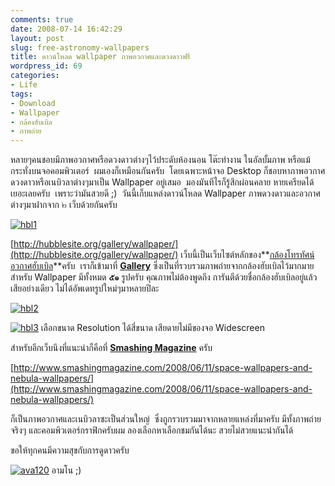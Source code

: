 ```yaml
---
comments: true
date: 2008-07-14 16:42:29
layout: post
slug: free-astronomy-wallpapers
title: ดาวน์โหลด wallpaper ภาพอวกาศและดวงดาวฟรี
wordpress_id: 69
categories:
- Life
tags:
- Download
- Wallpaper
- กล้องฮับเบิล
- ภาพถ่าย
---
```


หลายๆคนชอบมีภาพอวกาศหรือดวงดาวต่างๆไว้ประดับห้องนอน โต๊ะทำงาน ในอัลบั้มภาพ หรือแม้กระทั่งบนจอคอมพิวเตอร์  ผมเองก็เหมือนกันครับ  โดยเฉพาะหน้าจอ Desktop ก็ชอบหาภาพอวกาศ ดวงดาวหรือเนบิวลาต่างๆมาเป็น Wallpaper อยู่เสมอ  มองมันทีไรก็รู้สึกผ่อนคลาย หายเครียดได้เยอะเลยครับ  เพราะว่ามันสวยดี ;)  วันนี้เก็บแหล่งดาวน์โหลด Wallpaper ภาพดวงดาวและอวกาศต่างๆมาฝากจาก ๒ เว็บด้วยกันครับ


[![hbl1](http://www.armno.in.th/wp-content/uploads/2008/07/hbl1-thumb.jpg)](http://www.armno.in.th/wp-content/uploads/2008/07/hbl1.jpg)


[http://hubblesite.org/gallery/wallpaper/](http://hubblesite.org/gallery/wallpaper/) เว็บนี้เป็นเว็บไซต์หลักของ**[กล้องโทรทัศน์อวกาศฮับเบิล](http://th.wikipedia.org/wiki/%E0%B8%81%E0%B8%A5%E0%B9%89%E0%B8%AD%E0%B8%87%E0%B9%82%E0%B8%97%E0%B8%A3%E0%B8%97%E0%B8%A3%E0%B8%A3%E0%B8%A8%E0%B8%99%E0%B9%8C%E0%B8%AD%E0%B8%A7%E0%B8%81%E0%B8%B2%E0%B8%A8%E0%B8%AE%E0%B8%B1%E0%B8%9A%E0%B9%80%E0%B8%9A%E0%B8%B4%E0%B8%A5)**ครับ  เราก็เข้ามาที่ **[Gallery](http://hubblesite.org/gallery/)** ซึ่งเป็นที่รวบรวมภาพถ่ายจากกล้องฮับเบิลไว้มากมาย สำหรับ Wallpaper มีทั้งหมด **๕๑** รูปครับ คุณภาพไม่ต้องพูดถึง การันตีด้วยชื่อกล้องฮับเบิลอยู่แล้ว  เสียอย่างเดียว ไม่ได้อัพเดทรูปใหม่ๆมาหลายปีละ


[![hbl2](http://www.armno.in.th/wp-content/uploads/2008/07/hbl2-thumb.jpg)](http://www.armno.in.th/wp-content/uploads/2008/07/hbl2.jpg)





[![hbl3](http://www.armno.in.th/wp-content/uploads/2008/07/hbl3-thumb.jpg)](http://www.armno.in.th/wp-content/uploads/2008/07/hbl3.jpg)
เลือกขนาด Resolution ได้สี่ขนาด เสียดายไม่มีของจอ Widescreen


สำหรับอีกเว็บนึงที่แนะนำก็คือที่ **[Smashing Magazine](http://www.smashingmagazine.com)** ครับ


[http://www.smashingmagazine.com/2008/06/11/space-wallpapers-and-nebula-wallpapers/](http://www.smashingmagazine.com/2008/06/11/space-wallpapers-and-nebula-wallpapers/)

ก็เป็นภาพอวกาศและเนบิวลาซะเป็นส่วนใหญ่  ซึ่งถูกรวบรวมมาจากหลายแหล่งที่มาครับ มีทั้งภาพถ่ายจริงๆ และคอมพิวเตอร์กราฟิกครับผม ลองเลือกหาเลือกชมกันได้นะ สวยไม่สวยแนะนำกันได้

ขอให้ทุกคนมีความสุขกับการดูดาวครับ



[![ava120](http://www.armno.in.th/wp-content/uploads/2008/07/ava120-thumb.gif)](http://www.armno.in.th/wp-content/uploads/2008/07/ava120.gif)
อามโน
;)
